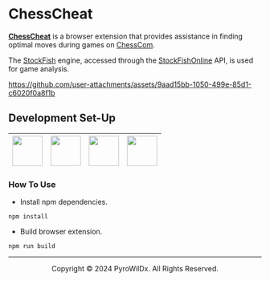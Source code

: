 # ChessCheat

[**ChessCheat**](https://github.com/PyroWilDx/ChessCheat/) is a browser extension that provides assistance in finding optimal moves during games on [ChessCom](https://www.chess.com/).

The [StockFish](https://stockfishchess.org/) engine, accessed through the [StockFishOnline](https://www.stockfish.online/) API, is used for game analysis.

https://github.com/user-attachments/assets/9aad15bb-1050-499e-85d1-c6020f0a8f1b

## Development Set-Up

<div align="center">

| [<img src="https://cdn.jsdelivr.net/gh/devicons/devicon@latest/icons/typescript/typescript-original.svg" width="60"/>](https://www.typescriptlang.org/) | [<img src="https://cdn.jsdelivr.net/gh/devicons/devicon@latest/icons/nodejs/nodejs-original.svg" width="60"/>](https://nodejs.org/) | [<img src="https://cdn.jsdelivr.net/gh/devicons/devicon@latest/icons/vscode/vscode-original.svg" width="60"/>](https://code.visualstudio.com/) | [<img src="https://cdn.jsdelivr.net/gh/devicons/devicon@latest/icons/windows8/windows8-original.svg" width="60"/>](https://www.microsoft.com/windows/) |
|---|---|---|---|

</div>

### How To Use

- Install npm dependencies.

```
npm install
```

- Build browser extension.

```
npm run build
```

---

<div align="center">
  Copyright &#169; 2024 PyroWilDx. All Rights Reserved.
</div>
